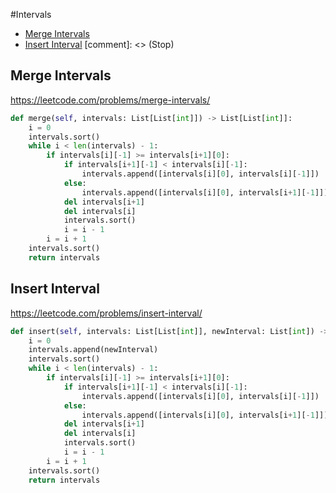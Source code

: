 #Intervals

+ [Merge Intervals](#merge-intervals)
+ [Insert Interval](#insert-interval)
[comment]: <> (Stop)

## Merge Intervals

https://leetcode.com/problems/merge-intervals/

```python
def merge(self, intervals: List[List[int]]) -> List[List[int]]:
    i = 0
    intervals.sort()
    while i < len(intervals) - 1:
        if intervals[i][-1] >= intervals[i+1][0]:
            if intervals[i+1][-1] < intervals[i][-1]:
                intervals.append([intervals[i][0], intervals[i][-1]])
            else:
                intervals.append([intervals[i][0], intervals[i+1][-1]])
            del intervals[i+1]
            del intervals[i]
            intervals.sort()
            i = i - 1
        i = i + 1
    intervals.sort()
    return intervals
```
## Insert Interval

https://leetcode.com/problems/insert-interval/

```python
def insert(self, intervals: List[List[int]], newInterval: List[int]) -> List[List[int]]:
    i = 0
    intervals.append(newInterval)
    intervals.sort()
    while i < len(intervals) - 1:
        if intervals[i][-1] >= intervals[i+1][0]:
            if intervals[i+1][-1] < intervals[i][-1]:
                intervals.append([intervals[i][0], intervals[i][-1]])
            else:
                intervals.append([intervals[i][0], intervals[i+1][-1]])
            del intervals[i+1]
            del intervals[i]
            intervals.sort()
            i = i - 1
        i = i + 1
    intervals.sort()
    return intervals
```